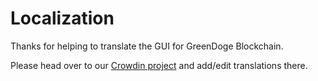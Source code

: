 # Localization

Thanks for helping to translate the GUI for GreenDoge Blockchain.

Please head over to our [Crowdin project](https://crowdin.com/project/greendoge-blockchain/) and add/edit translations there.
